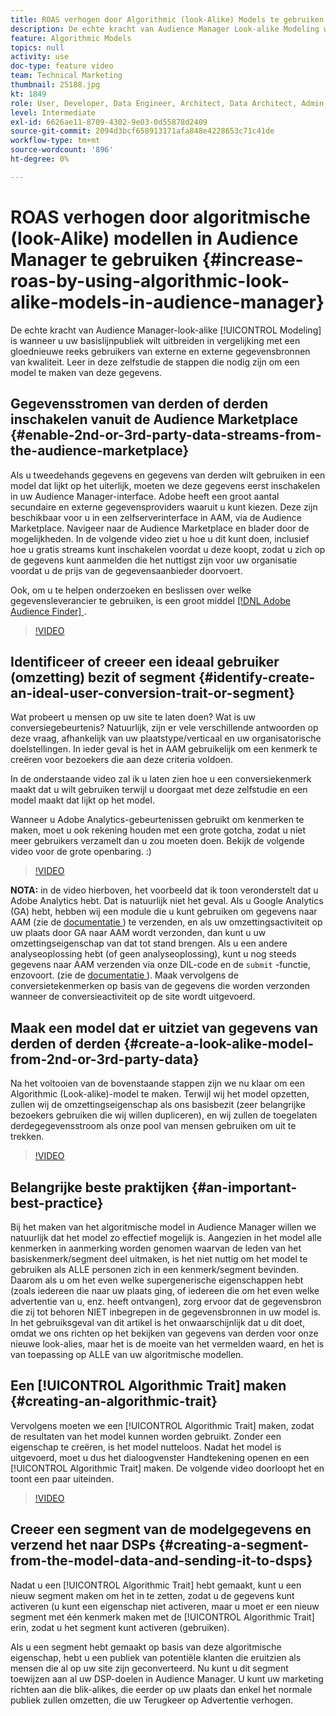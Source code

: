 ```yaml
---
title: ROAS verhogen door Algorithmic (look-Alike) Models te gebruiken
description: De echte kracht van Audience Manager Look-alike Modeling wordt geleverd wanneer u uw basispubliek wilt uitbreiden in vergelijking met een kwalitatief hoogstaande, gloednieuwe set gebruikers uit gegevensbronnen van derden en derden. Leer in deze zelfstudie de stappen om een model te maken van deze gegevens.
feature: Algorithmic Models
topics: null
activity: use
doc-type: feature video
team: Technical Marketing
thumbnail: 25188.jpg
kt: 1849
role: User, Developer, Data Engineer, Architect, Data Architect, Admin, Leader
level: Intermediate
exl-id: 6626ae11-8709-4302-9e03-0d55878d2409
source-git-commit: 2094d3bcf658913171afa848e4228653c71c41de
workflow-type: tm+mt
source-wordcount: '896'
ht-degree: 0%

---
```


# ROAS verhogen door algoritmische (look-Alike) modellen in Audience Manager te gebruiken {#increase-roas-by-using-algorithmic-look-alike-models-in-audience-manager}

De echte kracht van Audience Manager-look-alike [!UICONTROL Modeling] is wanneer u uw basislijnpubliek wilt uitbreiden in vergelijking met een gloednieuwe reeks gebruikers van externe en externe gegevensbronnen van kwaliteit. Leer in deze zelfstudie de stappen die nodig zijn om een model te maken van deze gegevens.

## Gegevensstromen van derden of derden inschakelen vanuit de Audience Marketplace {#enable-2nd-or-3rd-party-data-streams-from-the-audience-marketplace}

Als u tweedehands gegevens en gegevens van derden wilt gebruiken in een model dat lijkt op het uiterlijk, moeten we deze gegevens eerst inschakelen in uw Audience Manager-interface. Adobe heeft een groot aantal secundaire en externe gegevensproviders waaruit u kunt kiezen. Deze zijn beschikbaar voor u in een zelfserverinterface in AAM, via de Audience Marketplace. Navigeer naar de Audience Marketplace en blader door de mogelijkheden. In de volgende video ziet u hoe u dit kunt doen, inclusief hoe u gratis streams kunt inschakelen voordat u deze koopt, zodat u zich op de gegevens kunt aanmelden die het nuttigst zijn voor uw organisatie voordat u de prijs van de gegevensaanbieder doorvoert.

Ook, om u te helpen onderzoeken en beslissen over welke gegevensleverancier te gebruiken, is een groot middel [[!DNL Adobe Audience Finder] ](https://www.adobe-audience-finder.com/).

>[!VIDEO](https://video.tv.adobe.com/v/25188/?quality=12)

## Identificeer of creeer een ideaal gebruiker (omzetting) bezit of segment {#identify-create-an-ideal-user-conversion-trait-or-segment}

Wat probeert u mensen op uw site te laten doen? Wat is uw conversiegebeurtenis? Natuurlijk, zijn er vele verschillende antwoorden op deze vraag, afhankelijk van uw plaatstype/verticaal en uw organisatorische doelstellingen. In ieder geval is het in AAM gebruikelijk om een kenmerk te creëren voor bezoekers die aan deze criteria voldoen.

In de onderstaande video zal ik u laten zien hoe u een conversiekenmerk maakt dat u wilt gebruiken terwijl u doorgaat met deze zelfstudie en een model maakt dat lijkt op het model.

Wanneer u Adobe Analytics-gebeurtenissen gebruikt om kenmerken te maken, moet u ook rekening houden met een grote gotcha, zodat u niet meer gebruikers verzamelt dan u zou moeten doen. Bekijk de volgende video voor de grote openbaring. :)

>[!VIDEO](https://video.tv.adobe.com/v/23431/?quality=12)

**NOTA:** in de video hierboven, het voorbeeld dat ik toon veronderstelt dat u Adobe Analytics hebt. Dat is natuurlijk niet het geval. Als u Google Analytics (GA) hebt, hebben wij een module die u kunt gebruiken om gegevens naar AAM (zie de [ documentatie ](https://experienceleague.adobe.com/docs/audience-manager/user-guide/dil-api/dil-modules.html?lang=nl-NL)) te verzenden, en als uw omzettingsactiviteit op uw plaats door GA naar AAM wordt verzonden, dan kunt u uw omzettingseigenschap van dat tot stand brengen. Als u een andere analyseoplossing hebt (of geen analyseoplossing), kunt u nog steeds gegevens naar AAM verzenden via onze DIL-code en de `submit` -functie, enzovoort. (zie de [ documentatie ](https://experienceleague.adobe.com/docs/audience-manager/user-guide/dil-api/dil-overview.html?lang=nl-NL)). Maak vervolgens de conversietekenmerken op basis van de gegevens die worden verzonden wanneer de conversieactiviteit op de site wordt uitgevoerd.

## Maak een model dat er uitziet van gegevens van derden of derden {#create-a-look-alike-model-from-2nd-or-3rd-party-data}

Na het voltooien van de bovenstaande stappen zijn we nu klaar om een Algorithmic (Look-alike)-model te maken. Terwijl wij het model opzetten, zullen wij de omzettingseigenschap als ons basisbezit (zeer belangrijke bezoekers gebruiken die wij willen dupliceren), en wij zullen de toegelaten derdegegevensstroom als onze pool van mensen gebruiken om uit te trekken.

>[!VIDEO](https://video.tv.adobe.com/v/25190/?quality-12)

## Belangrijke beste praktijken {#an-important-best-practice}

Bij het maken van het algoritmische model in Audience Manager willen we natuurlijk dat het model zo effectief mogelijk is. Aangezien in het model alle kenmerken in aanmerking worden genomen waarvan de leden van het basiskenmerk/segment deel uitmaken, is het niet nuttig om het model te gebruiken als ALLE personen zich in een kenmerk/segment bevinden. Daarom als u om het even welke supergenerische eigenschappen hebt (zoals iedereen die naar uw plaats ging, of iedereen die om het even welke advertentie van u, enz. heeft ontvangen), zorg ervoor dat de gegevensbron die zij tot behoren NIET inbegrepen in de gegevensbronnen in uw model is. In het gebruiksgeval van dit artikel is het onwaarschijnlijk dat u dit doet, omdat we ons richten op het bekijken van gegevens van derden voor onze nieuwe look-alies, maar het is de moeite van het vermelden waard, en het is van toepassing op ALLE van uw algoritmische modellen.

## Een [!UICONTROL Algorithmic Trait] maken {#creating-an-algorithmic-trait}

Vervolgens moeten we een [!UICONTROL Algorithmic Trait] maken, zodat de resultaten van het model kunnen worden gebruikt. Zonder een eigenschap te creëren, is het model nutteloos. Nadat het model is uitgevoerd, moet u dus het dialoogvenster Handtekening openen en een [!UICONTROL Algorithmic Trait] maken. De volgende video doorloopt het en toont een paar uiteinden.

>[!VIDEO](https://video.tv.adobe.com/v/25191/?quality=12)

## Creeer een segment van de modelgegevens en verzend het naar DSPs {#creating-a-segment-from-the-model-data-and-sending-it-to-dsps}

Nadat u een [!UICONTROL Algorithmic Trait] hebt gemaakt, kunt u een nieuw segment maken om het in te zetten, zodat u de gegevens kunt activeren (u kunt een eigenschap niet activeren, maar u moet er een nieuw segment met één kenmerk maken met de [!UICONTROL Algorithmic Trait] erin, zodat u het segment kunt activeren (gebruiken).

Als u een segment hebt gemaakt op basis van deze algoritmische eigenschap, hebt u een publiek van potentiële klanten die eruitzien als mensen die al op uw site zijn geconverteerd. Nu kunt u dit segment toewijzen aan al uw DSP-doelen in Audience Manager. U kunt uw marketing richten aan die blik-alikes, die eerder op uw plaats dan enkel het normale publiek zullen omzetten, die uw Terugkeer op Advertentie verhogen.

